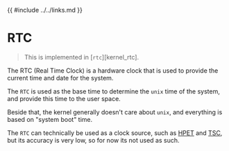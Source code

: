 {{ #include ../../links.md }}

# RTC

> This is implemented in [`rtc`][kernel_rtc].

The RTC (Real Time Clock) is a hardware clock that is used to provide the current time and date for the system.

The `RTC` is used as the base time to determine the `unix` time of the system, and provide this time to the user space.

Beside that, the kernel generally doesn't care about `unix`, and everything is based on "system boot" time.

The `RTC` can technically be used as a clock source, such as [HPET] and [TSC], but its accuracy is very low, so for now its not used as such.

[HPET]: ../clocks/hpet.md
[TSC]: ../clocks/tsc.md
